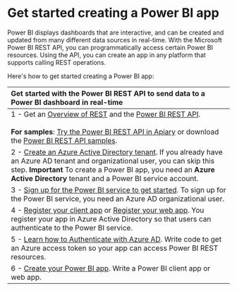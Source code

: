 <properties
   pageTitle="Get started creating a Power BI app"
   description="Get started creating a Power BI app"
   services="powerbi"
   documentationCenter=""
   authors="dvana"
   manager="mblythe"
   editor=""
   tags=""/>

<tags
   ms.service="powerbi"
   ms.devlang="NA"
   ms.topic="article"
   ms.tgt_pltfrm="NA"
   ms.workload="powerbi"
   ms.date="11/01/2015"
   ms.author="derrickv"/>

# Get started creating a Power BI app

Power BI displays dashboards that are interactive, and can be created and updated from many different data sources in real-time. With the Microsoft Power BI REST API, you can programmatically access certain Power BI resources. Using the API, you can create an app in any platform that supports calling REST operations.

Here's how to get started creating a Power BI app:

| Get started with the Power BI REST API to send data to a Power BI dashboard in real-time |
| :- |
|1 - Get an [Overview of REST](Overview+of+Power+BI+REST+API.md) and the [Power BI REST API](Power+BI+REST+API+reference.md). <br/><br/>**For samples**: [Try the Power BI REST API in Apiary](http://docs.powerbi.apiary.io/#)  or download the [Power BI REST API samples](Power+BI+Samples.md).|
|2 - [Create an Azure Active Directory tenant](Create+an+Azure+Active+Directory+tenant.md). If you already have an Azure AD tenant and organizational user, you can skip this step. **Important** To create a Power BI app, you need an **Azure Active Directory** tenant and a Power BI service account.  |
|3 - [Sign up for the Power BI service to get started](Sign+up+for+Power+BI+service.md). To sign up for the Power BI service, you need an Azure AD organizational user. |
|4 - [Register your client app](Register+a+client+app.md) or [Register your web app](Register+a+web+app.md). You register your app in Azure Active Directory so that users can authenticate to the Power BI service. |
|5 - [Learn how to Authenticate with Azure AD](Authenticate+to+Power+BI+service.md). Write code to get an Azure access token so your app can access Power BI REST resources. |
|6 - [Create your Power BI app](Introduction+to+creating+a+Power+BI+app.md). Write a Power BI client app or web app. |
